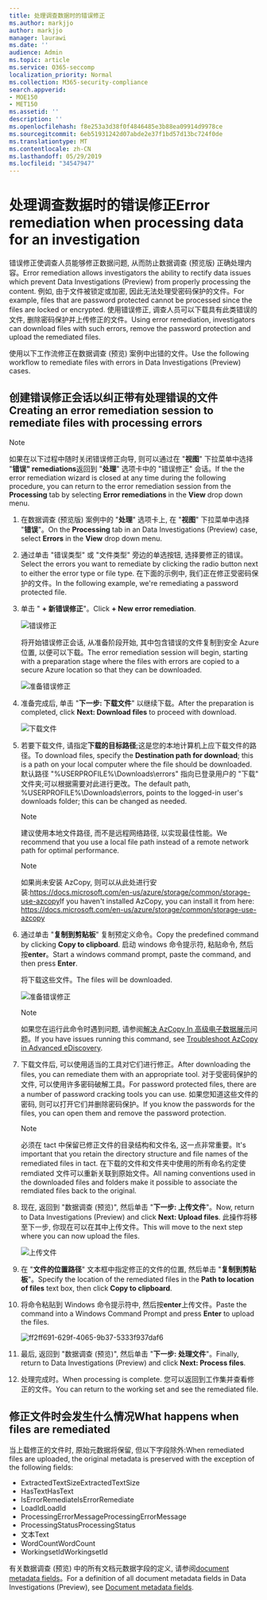 ```yaml
---
title: 处理调查数据时的错误修正
ms.author: markjjo
author: markjjo
manager: laurawi
ms.date: ''
audience: Admin
ms.topic: article
ms.service: O365-seccomp
localization_priority: Normal
ms.collection: M365-security-compliance
search.appverid:
- MOE150
- MET150
ms.assetid: ''
description: ''
ms.openlocfilehash: f8e253a3d38f0f4846485e3b88ea09914d9978ce
ms.sourcegitcommit: 6eb51931242d07abde2e37f1bd57d13bc724f0de
ms.translationtype: MT
ms.contentlocale: zh-CN
ms.lasthandoff: 05/29/2019
ms.locfileid: "34547947"
---
```

# <a name="error-remediation-when-processing-data-for-an-investigation"></a><span data-ttu-id="c6747-102">处理调查数据时的错误修正</span><span class="sxs-lookup"><span data-stu-id="c6747-102">Error remediation when processing data for an investigation</span></span>

<span data-ttu-id="c6747-103">错误修正使调查人员能够修正数据问题, 从而防止数据调查 (预览版) 正确处理内容。</span><span class="sxs-lookup"><span data-stu-id="c6747-103">Error remediation allows investigators the ability to rectify data issues which prevent Data Investigations (Preview) from properly processing the content.</span></span> <span data-ttu-id="c6747-104">例如, 由于文件被锁定或加密, 因此无法处理受密码保护的文件。</span><span class="sxs-lookup"><span data-stu-id="c6747-104">For example, files that are password protected cannot be processed since the files are locked or encrypted.</span></span> <span data-ttu-id="c6747-105">使用错误修正, 调查人员可以下载具有此类错误的文件, 删除密码保护并上传修正的文件。</span><span class="sxs-lookup"><span data-stu-id="c6747-105">Using error remediation, investigators can download files with such errors, remove the password protection and upload the remediated files.</span></span>

<span data-ttu-id="c6747-106">使用以下工作流修正在数据调查 (预览) 案例中出错的文件。</span><span class="sxs-lookup"><span data-stu-id="c6747-106">Use the following workflow to remediate files with errors in Data Investigations (Preview) cases.</span></span>

## <a name="creating-an-error-remediation-session-to-remediate-files-with-processing-errors"></a><span data-ttu-id="c6747-107">创建错误修正会话以纠正带有处理错误的文件</span><span class="sxs-lookup"><span data-stu-id="c6747-107">Creating an error remediation session to remediate files with processing errors</span></span>

>[!NOTE]
><span data-ttu-id="c6747-108">如果在以下过程中随时关闭错误修正向导, 则可以通过在 "**视图**" 下拉菜单中选择 "**错误" remediations**返回到 "**处理**" 选项卡中的 "错误修正" 会话。</span><span class="sxs-lookup"><span data-stu-id="c6747-108">If the the error remediation wizard is closed at any time during the following procedure, you can return to the error remediation session from the **Processing** tab by selecting **Error remediations** in the **View** drop down menu.</span></span>

1. <span data-ttu-id="c6747-109">在数据调查 (预览版) 案例中的 "**处理**" 选项卡上, 在 "**视图**" 下拉菜单中选择 "**错误**"。</span><span class="sxs-lookup"><span data-stu-id="c6747-109">On the **Processing** tab in an Data Investigations (Preview) case, select **Errors** in the **View** drop down menu.</span></span>

2. <span data-ttu-id="c6747-110">通过单击 "错误类型" 或 "文件类型" 旁边的单选按钮, 选择要修正的错误。</span><span class="sxs-lookup"><span data-stu-id="c6747-110">Select the errors you want to remediate by clicking the radio button next to either the error type or file type.</span></span>  <span data-ttu-id="c6747-111">在下面的示例中, 我们正在修正受密码保护的文件。</span><span class="sxs-lookup"><span data-stu-id="c6747-111">In the following example, we're remediating a password protected file.</span></span>

3. <span data-ttu-id="c6747-112">单击 " **+ 新错误修正**"。</span><span class="sxs-lookup"><span data-stu-id="c6747-112">Click **+ New error remediation**.</span></span>

    ![错误修正](../media/8c2faf1a-834b-44fc-b418-6a18aed8b81a.png)

    <span data-ttu-id="c6747-114">将开始错误修正会话, 从准备阶段开始, 其中包含错误的文件复制到安全 Azure 位置, 以便可以下载。</span><span class="sxs-lookup"><span data-stu-id="c6747-114">The error remediation session will begin, starting with a preparation stage where the files with errors are copied to a secure Azure location so that they can be downloaded.</span></span>

    ![准备错误修正](../media/390572ec-7012-47c4-a6b6-4cbb5649e8a8.png)

4. <span data-ttu-id="c6747-116">准备完成后, 单击 "**下一步: 下载文件**" 以继续下载。</span><span class="sxs-lookup"><span data-stu-id="c6747-116">After the preparation is completed, click **Next: Download files** to proceed with download.</span></span>

    ![下载文件](../media/6ac04b09-8e13-414a-9e24-7c75ba586363.png)

5. <span data-ttu-id="c6747-118">若要下载文件, 请指定**下载的目标路径**;这是您的本地计算机上应下载文件的路径。</span><span class="sxs-lookup"><span data-stu-id="c6747-118">To download files, specify the **Destination path for download**; this is a path on your local computer where the file should be downloaded.</span></span>  <span data-ttu-id="c6747-119">默认路径 "%USERPROFILE%\Downloads\errors" 指向已登录用户的 "下载" 文件夹;可以根据需要对此进行更改。</span><span class="sxs-lookup"><span data-stu-id="c6747-119">The default path, %USERPROFILE%\Downloads\errors, points to the logged-in user's downloads folder; this can be changed as needed.</span></span>

    >[!NOTE]
    ><span data-ttu-id="c6747-120">建议使用本地文件路径, 而不是远程网络路径, 以实现最佳性能。</span><span class="sxs-lookup"><span data-stu-id="c6747-120">We recommend that you use a local file path instead of a remote network path for optimal performance.</span></span>

    > [!NOTE]
    > <span data-ttu-id="c6747-121">如果尚未安装 AzCopy, 则可以从此处进行安装:https://docs.microsoft.com/en-us/azure/storage/common/storage-use-azcopy</span><span class="sxs-lookup"><span data-stu-id="c6747-121">If you haven't installed AzCopy, you can install it from here: https://docs.microsoft.com/en-us/azure/storage/common/storage-use-azcopy</span></span>

6. <span data-ttu-id="c6747-122">通过单击 "**复制到剪贴板**" 复制预定义命令。</span><span class="sxs-lookup"><span data-stu-id="c6747-122">Copy the predefined command by clicking **Copy to clipboard**.</span></span> <span data-ttu-id="c6747-123">启动 windows 命令提示符, 粘贴命令, 然后按**enter**。</span><span class="sxs-lookup"><span data-stu-id="c6747-123">Start a windows command prompt, paste the command, and then press **Enter**.</span></span>  

    <span data-ttu-id="c6747-124">将下载这些文件。</span><span class="sxs-lookup"><span data-stu-id="c6747-124">The files will be downloaded.</span></span>

    ![准备错误修正](../media/f364ab4d-31c5-4375-b69f-650f694a2f69.png)

     > [!NOTE]
     > <span data-ttu-id="c6747-126">如果您在运行此命令时遇到问题, 请参阅[解决 AzCopy In 高级电子数据展示](../compliance20/troubleshooting-azcopy.md)问题。</span><span class="sxs-lookup"><span data-stu-id="c6747-126">If you have issues running this command, see [Troubleshoot AzCopy in Advanced eDiscovery](../compliance20/troubleshooting-azcopy.md).</span></span>

7. <span data-ttu-id="c6747-127">下载文件后, 可以使用适当的工具对它们进行修正。</span><span class="sxs-lookup"><span data-stu-id="c6747-127">After downloading the files, you can remediate them with an appropriate tool.</span></span> <span data-ttu-id="c6747-128">对于受密码保护的文件, 可以使用许多密码破解工具。</span><span class="sxs-lookup"><span data-stu-id="c6747-128">For password protected files, there are a number of password cracking tools you can use.</span></span> <span data-ttu-id="c6747-129">如果您知道这些文件的密码, 则可以打开它们并删除密码保护。</span><span class="sxs-lookup"><span data-stu-id="c6747-129">If you know the passwords for the files, you can open them and remove the password protection.</span></span>
    
   > [!NOTE]
    > <span data-ttu-id="c6747-130">必须在 tact 中保留已修正文件的目录结构和文件名, 这一点非常重要。</span><span class="sxs-lookup"><span data-stu-id="c6747-130">It's important that you retain the directory structure and file names of the remediated files in tact.</span></span>  <span data-ttu-id="c6747-131">在下载的文件和文件夹中使用的所有命名约定使 remdiated 文件可以重新关联到原始文件。</span><span class="sxs-lookup"><span data-stu-id="c6747-131">All naming conventions used in the downloaded files and folders make it possible to associate the remdiated files back to the original.</span></span>

8. <span data-ttu-id="c6747-132">现在, 返回到 "数据调查 (预览)", 然后单击 "**下一步: 上传文件**"。</span><span class="sxs-lookup"><span data-stu-id="c6747-132">Now, return to Data Investigations (Preview) and click **Next: Upload files**.</span></span>  <span data-ttu-id="c6747-133">此操作将移至下一步, 你现在可以在其中上传文件。</span><span class="sxs-lookup"><span data-stu-id="c6747-133">This will move to the next step where you can now upload the files.</span></span>

    ![上传文件](../media/af3d8617-1bab-4ecd-8de0-22e53acba240.png)

9. <span data-ttu-id="c6747-135">在 "**文件的位置路径**" 文本框中指定修正的文件的位置, 然后单击 "**复制到剪贴板**"。</span><span class="sxs-lookup"><span data-stu-id="c6747-135">Specify the location of the remediated files in the **Path to location of files** text box, then click **Copy to clipboard**.</span></span>

10. <span data-ttu-id="c6747-136">将命令粘贴到 Windows 命令提示符中, 然后按**enter**上传文件。</span><span class="sxs-lookup"><span data-stu-id="c6747-136">Paste the command into a Windows Command Prompt and press **Enter** to upload the files.</span></span>

    ![ff2ff691-629f-4065-9b37-5333f937daf6](../media/ff2ff691-629f-4065-9b37-5333f937daf6.png)

11. <span data-ttu-id="c6747-138">最后, 返回到 "数据调查 (预览)", 然后单击 "**下一步: 处理文件**"。</span><span class="sxs-lookup"><span data-stu-id="c6747-138">Finally, return to Data Investigations (Preview) and click **Next: Process files**.</span></span>

12. <span data-ttu-id="c6747-139">处理完成时。</span><span class="sxs-lookup"><span data-stu-id="c6747-139">When processing is complete.</span></span>  <span data-ttu-id="c6747-140">您可以返回到工作集并查看修正的文件。</span><span class="sxs-lookup"><span data-stu-id="c6747-140">You can return to the working set and see the remediated file.</span></span>

## <a name="what-happens-when-files-are-remediated"></a><span data-ttu-id="c6747-141">修正文件时会发生什么情况</span><span class="sxs-lookup"><span data-stu-id="c6747-141">What happens when files are remediated</span></span>

<span data-ttu-id="c6747-142">当上载修正的文件时, 原始元数据将保留, 但以下字段除外:</span><span class="sxs-lookup"><span data-stu-id="c6747-142">When remediated files are uploaded, the original metadata is preserved with the exception of the following fields:</span></span> 

- <span data-ttu-id="c6747-143">ExtractedTextSize</span><span class="sxs-lookup"><span data-stu-id="c6747-143">ExtractedTextSize</span></span>
- <span data-ttu-id="c6747-144">HasText</span><span class="sxs-lookup"><span data-stu-id="c6747-144">HasText</span></span>
- <span data-ttu-id="c6747-145">IsErrorRemediate</span><span class="sxs-lookup"><span data-stu-id="c6747-145">IsErrorRemediate</span></span>
- <span data-ttu-id="c6747-146">LoadId</span><span class="sxs-lookup"><span data-stu-id="c6747-146">LoadId</span></span>
- <span data-ttu-id="c6747-147">ProcessingErrorMessage</span><span class="sxs-lookup"><span data-stu-id="c6747-147">ProcessingErrorMessage</span></span>
- <span data-ttu-id="c6747-148">ProcessingStatus</span><span class="sxs-lookup"><span data-stu-id="c6747-148">ProcessingStatus</span></span>
- <span data-ttu-id="c6747-149">文本</span><span class="sxs-lookup"><span data-stu-id="c6747-149">Text</span></span>
- <span data-ttu-id="c6747-150">WordCount</span><span class="sxs-lookup"><span data-stu-id="c6747-150">WordCount</span></span>
- <span data-ttu-id="c6747-151">WorkingsetId</span><span class="sxs-lookup"><span data-stu-id="c6747-151">WorkingsetId</span></span>

<span data-ttu-id="c6747-152">有关数据调查 (预览) 中的所有文档元数据字段的定义, 请参阅[document metadata fields](document-metadata-fields.md)。</span><span class="sxs-lookup"><span data-stu-id="c6747-152">For a definition of all document metadata fields in Data Investigations (Preview), see [Document metadata fields](document-metadata-fields.md).</span></span>